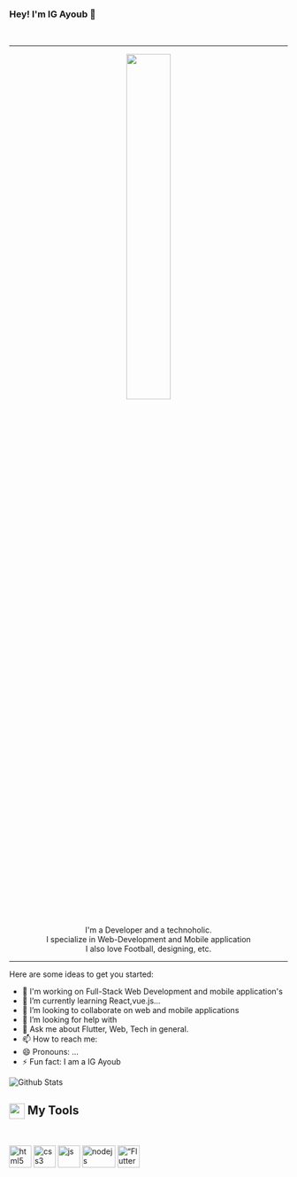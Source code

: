 ### Hey! I'm IG Ayoub 👋
<br>

<hr>



<p align="center" ><img 
 src="https://user-images.githubusercontent.com/22797857/90096298-b90f4b00-dd54-11ea-9a31-00ad53f8ec04.gif" width="40%"/></p>
 
 
<p align="center">I'm a Developer and a technoholic.<br> I specialize in Web-Development and Mobile application <br> I also love Football, designing, etc.<br></p>


<hr>

Here are some ideas to get you started:

- 🔭 I'm working on Full-Stack Web Development and mobile application's
- 🌱 I’m currently learning React,vue.js...
- 👯 I’m looking to collaborate on web and mobile applications
- 🤔 I’m looking for help with 
- 💬 Ask me about Flutter, Web, Tech in general.
- 📫 How to reach me: 
- 😄 Pronouns: ...
- ⚡ Fun fact: I am a IG Ayoub


<img  alt="Github Stats" src="https://github-readme-stats.vercel.app/api?username=5cientist&show_icons=true&hide_border=true&theme=vue" />

<summary><h2><img src="https://emojis.slackmojis.com/emojis/images/1471045839/793/computerrage.gif?1471045839" align="center"
                width="28" /> My Tools</h2></summary>

<br>

<p align="left">
 <img src="https://camo.githubusercontent.com/309bd1d3bd253dff456421a439882e5189b95a839120f0555d7172ff277e99c3/68747470733a2f2f75706c6f61642e77696b696d656469612e6f72672f77696b6970656469612f636f6d6d6f6e732f7468756d622f362f36312f48544d4c355f6c6f676f5f616e645f776f72646d61726b2e7376672f35313270782d48544d4c355f6c6f676f5f616e645f776f72646d61726b2e7376672e706e67" alt="html5" width="40" height="40"/> 
 
 
 
  <img src="https://camo.githubusercontent.com/cf001d2a684fad204e899dab911627fbe9180dbaf26f89c432f438a375e88e6a/68747470733a2f2f75706c6f61642e77696b696d656469612e6f72672f77696b6970656469612f636f6d6d6f6e732f7468756d622f642f64352f435353335f6c6f676f5f616e645f776f72646d61726b2e7376672f3132303070782d435353335f6c6f676f5f616e645f776f72646d61726b2e7376672e706e67" alt="css3" width="40" height="40"/> 
 
   <img src="https://www.vectorlogo.zone/logos/php/php-icon.svg" alt="js" width="40" height="40"/> 
  
   <img src="https://www.vectorlogo.zone/logos/laravel/laravel-ar21.svg" alt="nodejs" width="60" height="40"/> 
  
 <img alt="“Flutter”" src="https://camo.githubusercontent.com/114aa59f6bfe1ff7ef3444fbb224078eb6a32c43f0ed03a6c0c3e6df67e049ec/68747470733a2f2f7777772e766563746f726c6f676f2e7a6f6e652f6c6f676f732f666c7574746572696f2f666c7574746572696f2d69636f6e2e737667" data-canonical-src="https://www.vectorlogo.zone/logos/flutterio/flutterio-icon.svg"  width="40px" height="40" >
 
 


 
  <!-- 
 <img src="https://devicons.github.io/devicon/devicon.git/icons/javascript/javascript-original.svg" alt="javascript" width="40" height="40"/>

 <img src="https://img.icons8.com/color/48/000000/bootstrap.png" width="40" height="40"/>
  <img src="https://devicons.github.io/devicon/devicon.git/icons/react/react-original-wordmark.svg" alt="react" width="40" height="40"/> 
 <img src="https://www.vectorlogo.zone/logos/github/github-icon.svg" alt="github" width="40" height="40"/> 
 <img src="https://www.vectorlogo.zone/logos/flutterio/flutterio-icon.svg" alt="flutter" width="40" height="40"/> 
  <img src="https://www.vectorlogo.zone/logos/dartlang/dartlang-icon.svg" alt="dart" width="40" height="40"/>
 <img src="https://www.vectorlogo.zone/logos/git-scm/git-scm-icon.svg" alt="git" width="40" height="40"/> 

